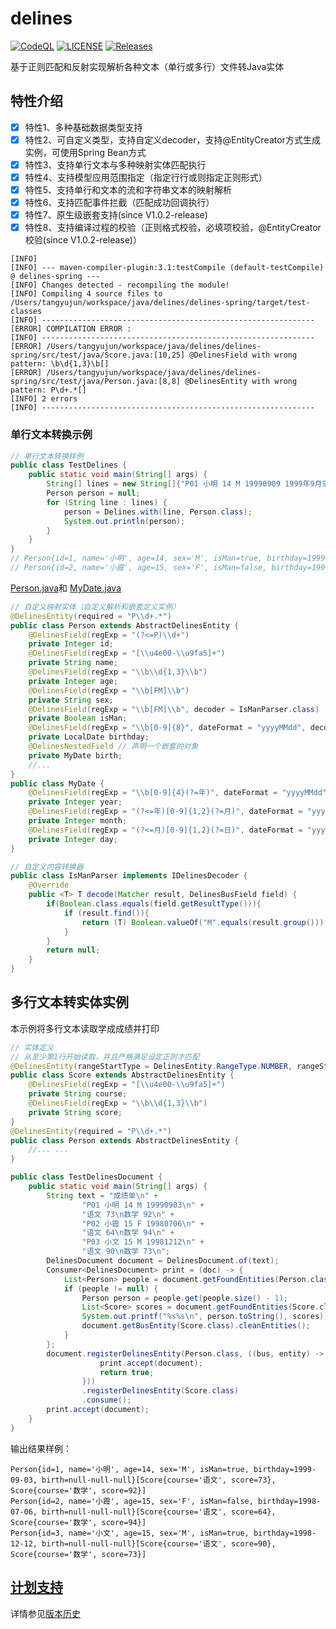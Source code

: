 # delines
[![CodeQL](https://github.com/ns-cn/delines/actions/workflows/codeql-analysis.yml/badge.svg)](https://github.com/ns-cn/delines/actions/workflows/codeql-analysis.yml)
[![LICENSE](https://img.shields.io/github/license/ns-cn/delines.svg?style=flat-square)](https://github.com/ns-cn/delines/blob/main/LICENSE)
[![Releases](https://img.shields.io/github/release/ns-cn/delines/all.svg?style=flat-square)](https://github.com/ns-cn/delines/releases)

基于正则匹配和反射实现解析各种文本（单行或多行）文件转Java实体

## 特性介绍
- [x] 特性1、多种基础数据类型支持
- [x] 特性2、可自定义类型，支持自定义decoder，支持@EntityCreator方式生成实例，可使用Spring Bean方式
- [x] 特性3、支持单行文本与多种映射实体匹配执行
- [x] 特性4、支持模型应用范围指定（指定行行或则指定正则形式）
- [x] 特性5、支持单行和文本的流和字符串文本的映射解析
- [x] 特性6、支持匹配事件拦截（匹配成功回调执行）
- [x] 特性7、原生级嵌套支持(since V1.0.2-release)
- [x] 特性8、支持编译过程的校验（正则格式校验，必填项校验，@EntityCreator校验(since V1.0.2-release)）
```shell
[INFO] 
[INFO] --- maven-compiler-plugin:3.1:testCompile (default-testCompile) @ delines-spring ---
[INFO] Changes detected - recompiling the module!
[INFO] Compiling 4 source files to /Users/tangyujun/workspace/java/delines/delines-spring/target/test-classes
[INFO] -------------------------------------------------------------
[ERROR] COMPILATION ERROR : 
[INFO] -------------------------------------------------------------
[ERROR] /Users/tangyujun/workspace/java/delines/delines-spring/src/test/java/Score.java:[10,25] @DelinesField with wrong pattern: \b\d{1,3}\b[]
[ERROR] /Users/tangyujun/workspace/java/delines/delines-spring/src/test/java/Person.java:[8,8] @DelinesEntity with wrong pattern: P\d+.*[]
[INFO] 2 errors 
[INFO] -------------------------------------------------------------
```

### 单行文本转换示例
```java
// 单行文本转换样例
public class TestDelines {
	public static void main(String[] args) {
		String[] lines = new String[]{"P01 小明 14 M 19990909 1999年9月9日", "P02 小霞 15 F 19990919 1999年09月19日"};
		Person person = null;
		for (String line : lines) {
			person = Delines.with(line, Person.class);
			System.out.println(person);
		}
	}
}
// Person{id=1, name='小明', age=14, sex='M', isMan=true, birthday=1999-09-09, birth=1999-09-09}
// Person{id=2, name='小霞', age=15, sex='F', isMan=false, birthday=1999-09-19, birth=1999-09-19}
```
[Person.java](./delines/src/test/java/com/tangyujun/delines/demo/Person.java)和
[MyDate.java](./delines/src/test/java/com/tangyujun/delines/demo/MyDate.java)
```java
// 自定义映射实体（自定义解析和嵌套定义实例）
@DelinesEntity(required = "P\\d+.*")
public class Person extends AbstractDelinesEntity {
	@DelinesField(regExp = "(?<=P)\\d+")
	private Integer id;
	@DelinesField(regExp = "[\\u4e00-\\u9fa5]+")
	private String name;
	@DelinesField(regExp = "\\b\\d{1,3}\\b")
	private Integer age;
	@DelinesField(regExp = "\\b[FM]\\b")
	private String sex;
	@DelinesField(regExp = "\\b[FM]\\b", decoder = IsManParser.class)
	private Boolean isMan;
	@DelinesField(regExp = "\\b[0-9]{8}", dateFormat = "yyyyMMdd", decodeExceptionHandler = ParseExceptionHandler.class)
	private LocalDate birthday;
	@DelinesNestedField // 声明一个嵌套的对象
	private MyDate birth;
	//...
}
public class MyDate {
	@DelinesField(regExp = "\\b[0-9]{4}(?=年)", dateFormat = "yyyyMMdd")
	private Integer year;
	@DelinesField(regExp = "(?<=年)[0-9]{1,2}(?=月)", dateFormat = "yyyyMMdd")
	private Integer month;
	@DelinesField(regExp = "(?<=月)[0-9]{1,2}(?=日)", dateFormat = "yyyyMMdd")
	private Integer day;
}
```

```java
// 自定义内容转换器
public class IsManParser implements IDelinesDecoder {
	@Override
	public <T> T decode(Matcher result, DelinesBusField field) {
		if(Boolean.class.equals(field.getResultType())){
			if (result.find()){
				return (T) Boolean.valueOf("M".equals(result.group()));
			}
		}
		return null;
	}
}
```

## 多行文本转实体实例
本示例将多行文本读取学成成绩并打印
```java
// 实体定义
// 从至少第1行开始读取，并且严格满足设定正则才匹配
@DelinesEntity(rangeStartType = DelinesEntity.RangeType.NUMBER, rangeStart = "1", required = "[\\u4e00-\\u9fa5]+.*")
public class Score extends AbstractDelinesEntity {
	@DelinesField(regExp = "[\\u4e00-\\u9fa5]+")
	private String course;
	@DelinesField(regExp = "\\b\\d{1,3}\\b")
	private String score;
}
@DelinesEntity(required = "P\\d+.*")
public class Person extends AbstractDelinesEntity {
	//... ...
}
```

```java
public class TestDelinesDocument {
	public static void main(String[] args) {
		String text = "成绩单\n" +
				"P01 小明 14 M 19990903\n" +
				"语文 73\n数学 92\n" +
				"P02 小霞 15 F 19980706\n" +
				"语文 64\n数学 94\n" +
				"P03 小文 15 M 19981212\n" +
				"语文 90\n数学 73\n";
		DelinesDocument document = DelinesDocument.of(text);
		Consumer<DelinesDocument> print = (doc) -> {
			List<Person> people = document.getFoundEntities(Person.class);
			if (people != null) {
				Person person = people.get(people.size() - 1);
				List<Score> scores = document.getFoundEntities(Score.class);
				System.out.printf("%s%s\n", person.toString(), scores);
				document.getBusEntity(Score.class).cleanEntities();
			}
		};
		document.registerDelinesEntity(Person.class, ((bus, entity) -> {
					print.accept(document);
					return true;
				}))
				.registerDelinesEntity(Score.class)
				.consume();
		print.accept(document);
	}
}
```
输出结果样例：
```text
Person{id=1, name='小明', age=14, sex='M', isMan=true, birthday=1999-09-03, birth=null-null-null}[Score{course='语文', score=73}, Score{course='数学', score=92}]
Person{id=2, name='小霞', age=15, sex='F', isMan=false, birthday=1998-07-06, birth=null-null-null}[Score{course='语文', score=64}, Score{course='数学', score=94}]
Person{id=3, name='小文', age=15, sex='M', isMan=true, birthday=1998-12-12, birth=null-null-null}[Score{course='语文', score=90}, Score{course='数学', score=73}]
```
## [计划支持](./PLAN_VERSION.md)
详情参见[版本历史](./PLAN_VERSION.md)
